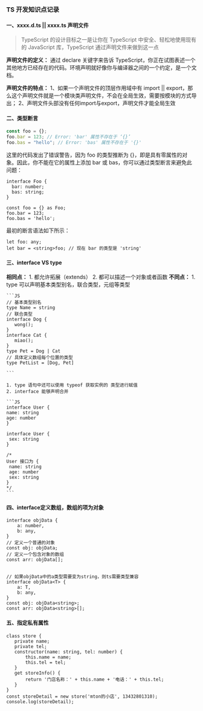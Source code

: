 ### TS 开发知识点记录

#### 一、xxxx.d.ts || xxxx.ts 声明文件

> TypeScript 的设计目标之一是让你在 TypeScript 中安全、轻松地使用现有的 JavaScript 库，TypeScript 通过声明文件来做到这一点

**声明文件的定义：**
通过 declare 关键字来告诉 TypeScript，你正在试图表述一个其他地方已经存在的代码。环境声明就好像你与编译器之间的一个约定，是一个文档。

**声明文件的特点：**
   1、如果一个声明文件的顶层作用域中有 import || export，那么这个声明文件就是一个模块类声明文件，不会在全局生效，需要按模块的方式导出；
   2、声明文件头部没有任何import与export，声明文件才能全局生效

#### 二、类型断言

```js
const foo = {};
foo.bar = 123; // Error: 'bar' 属性不存在于 ‘{}’
foo.bas = "hello"; // Error: 'bas' 属性不存在于 '{}'
```

这里的代码发出了错误警告，因为 foo 的类型推断为 {}，即是具有零属性的对象。因此，你不能在它的属性上添加 bar 或 bas，你可以通过类型断言来避免此问题：

```JS
interface Foo {
  bar: number;
  bas: string;
}

const foo = {} as Foo;
foo.bar = 123;
foo.bas = 'hello';
```

最初的断言语法如下所示：

```JS
let foo: any;
let bar = <string>foo; // 现在 bar 的类型是 'string'
```

#### 三、interface VS type

**相同点：**
    1. 都允许拓展（extends）
    2. 都可以描述一个对象或者函数
**不同点：**
    1. type 可以声明基本类型别名，联合类型，元组等类型

    ```JS
    // 基本类型别名
    type Name = string
    // 联合类型
    interface Dog {
       wong();
    }
    interface Cat {
       miao();
    }
    type Pet = Dog | Cat
    // 具体定义数组每个位置的类型
    type PetList = [Dog, Pet]

    ```

    1. type 语句中还可以使用 typeof 获取实例的 类型进行赋值
    2. interface 能够声明合并

    ```JS
    interface User {
    name: string
    age: number
    }

    interface User {
     sex: string
    }

    /*
    User 接口为 {
     name: string
     age: number
     sex: string
    }
    */
    ```

#### 四、interface定义数组，数组的项为对象
```JS
interface objData {
    a: number,
    b: any,
}
// 定义一个普通的对象
const obj: objData;
// 定义一个包含对象的数组
const arr: objData[];


// 如果objData中的a类型需要变为string，则ts需要类型兼容
interface objData<T> {
    a: T,
    b: any,
}
const obj: objData<string>;
const arr: objData<string>[];
```

#### 五、指定私有属性
```JS
class store {
   private name;
   private tel;
   constructor(name: string, tel: number) {
       this.name = name;
       this.tel = tel;
   }
   get storeInfo() {
       return '门店名称：' + this.name + '电话：' + this.tel;
   }
}
const storeDetail = new store('mton的小店', 13432801310);
console.log(storeDetail);
```

